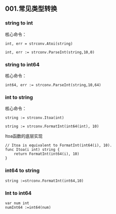 ## 001.常见类型转换

### string to int

核心命令：

```
int, err = strconv.Atoi(string)
```

```
int, err := strconv.ParseInt(string,10,0)
```



### string to int64

核心命令：

```
int64, err := strconv.ParseInt(string,10,64)
```



### int to string

核心命令：

```
string := strconv.Itoa(int)
```

```
string := strconv.FormatInt(int64(int), 10)
```

Itoa函数的底层实现

```
// Itoa is equivalent to FormatInt(int64(i), 10).
func Itoa(i int) string {
	return FormatInt(int64(i), 10)
}
```



### int64 to string

```
string :=strconv.FormatInt(int64,10)
```



### Int to int64

```
var num int
numInt64 :=int64(num)
```

